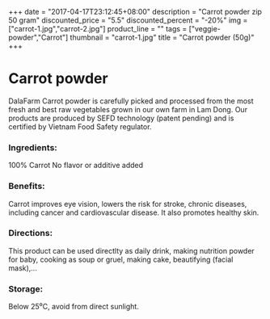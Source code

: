 +++
date = "2017-04-17T23:12:45+08:00"
description = "Carrot powder zip 50 gram"
discounted_price = "5.5"
discounted_percent = "-20%"
img = ["carrot-1.jpg","carrot-2.jpg"]
product_line = ""
tags = ["veggie-powder","Carrot"]
thumbnail = "carrot-1.jpg"
title = "Carrot powder (50g)"
+++

# Carrot powder

DalaFarm Carrot powder is carefully picked and processed from the most fresh and best raw vegetables 
grown in our own farm in Lam Dong. Our products are produced by SEFD technology (patent pending) and 
is certified by Vietnam Food Safety regulator.


### Ingredients: 
100% Carrot
No flavor or additive added

### Benefits: 
Carrot improves eye vision, lowers 
the risk for stroke, chronic diseases, 
including cancer and cardiovascular 
disease. It also promotes healthy skin. 

### Directions:  
This product can be used directlty as 
daily drink, making nutrition powder 
for baby, cooking as soup or gruel, 
making cake, beautifying (facial mask),...

### Storage: 
Below 25⁰C, avoid from direct sunlight.


